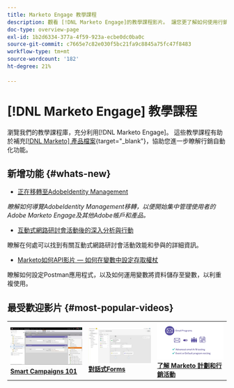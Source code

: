 ```yaml
---
title: Marketo Engage 教學課程
description: 觀看 [!DNL Marketo Engage]的教學課程影片。 讓您更了解如何使用行銷自動化功能等。
doc-type: overview-page
exl-id: 1b2d6334-377a-4f59-923a-ecbe0dc0ba0c
source-git-commit: c7665e7c82e030f5bc21fa9c8845a75fc47f8483
workflow-type: tm+mt
source-wordcount: '182'
ht-degree: 21%

---
```


# [!DNL Marketo Engage] 教學課程

瀏覽我們的教學課程庫，充分利用[!DNL Marketo Engage]。 這些教學課程有助於補充[[!DNL Marketo] 產品檔案](https://experienceleague.adobe.com/docs/marketo/using/home.html?lang=zh-Hant){target="_blank"}，協助您進一步瞭解行銷自動化功能。

<!-- <div id="recs-overview-body-1"></div>
<div id="recs-overview-body-2"></div>
<div id="recs-overview-body-3"></div>
<div id="recs-overview-body-4"></div>
<div id="recs-overview-body-5"></div>
<div id="recs-overview-body-6"></div> -->


## 新增功能 {#whats-new}

* [正在移轉至AdobeIdentity Management](https://experienceleague.adobe.com/en/docs/marketo-learn/tutorials/fundamentals/migrating-to-adobe-identity-management)

_瞭解如何導覽AdobeIdentity Management移轉，以便開始集中管理使用者的Adobe Marketo Engage及其他Adobe帳戶和產品。_

* [互動式網路研討會活動後的深入分析與行動](https://experienceleague.adobe.com/zh-hant/docs/marketo-learn/tutorials/events/interactive-webinars-post-event-insights-and-actions)

瞭解在何處可以找到有關互動式網路研討會活動效能和參與的詳細資訊。

* [Marketo如何API影片 — 如何在變數中設定存取權杖](https://experienceleague.adobe.com/zh-hant/docs/marketo-learn/tutorials/integrations/api-set-access-token-variable)

瞭解如何設定Postman應用程式，以及如何運用變數將資料儲存至變數，以利重複使用。

## 最受歡迎影片 {#most-popular-videos}

<table>
<tr>
<td>
<a href="https://experienceleague.adobe.com/zh-hant/docs/marketo-learn/tutorials/programs-and-campaigns/smart-campaigns-101"><img alt="Smart Campaigns 101的縮圖影像" src="assets/tutorials-homepage-1.png"></a>
<div><a href="https://experienceleague.adobe.com/zh-hant/docs/marketo-learn/tutorials/programs-and-campaigns/smart-campaigns-101"><strong>Smart Campaigns 101</strong></a></div>
</td>
<td>
<a href="https://experienceleague.adobe.com/en/docs/marketo-learn/tutorials/dynamic-chat/conversational-forms"><img alt="對話式Forms的縮圖影像" src="assets/tutorials-homepage-2.png"></a>
<div><a href="https://experienceleague.adobe.com/en/docs/marketo-learn/tutorials/dynamic-chat/conversational-forms"><strong>對話式Forms</strong></a></div>
</td>
<td>
<a href="https://experienceleague.adobe.com/zh-hant/docs/marketo-learn/tutorials/fundamentals/programs-and-campaigns"><img alt="瞭解Marketo方案和行銷活動" src="assets/tutorials-homepage-3.png" /></a>
<div><a href="https://experienceleague.adobe.com/zh-hant/docs/marketo-learn/tutorials/fundamentals/programs-and-campaigns"><strong>了解 Marketo 計劃和行銷活動</strong></a></div>
</td>
</tr>
</table>
